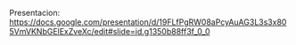 Presentacion:
https://docs.google.com/presentation/d/19FLfPgRW08aPcyAuAG3L3s3x805VmVKNbGElExZveXc/edit#slide=id.g1350b88ff3f_0_0
